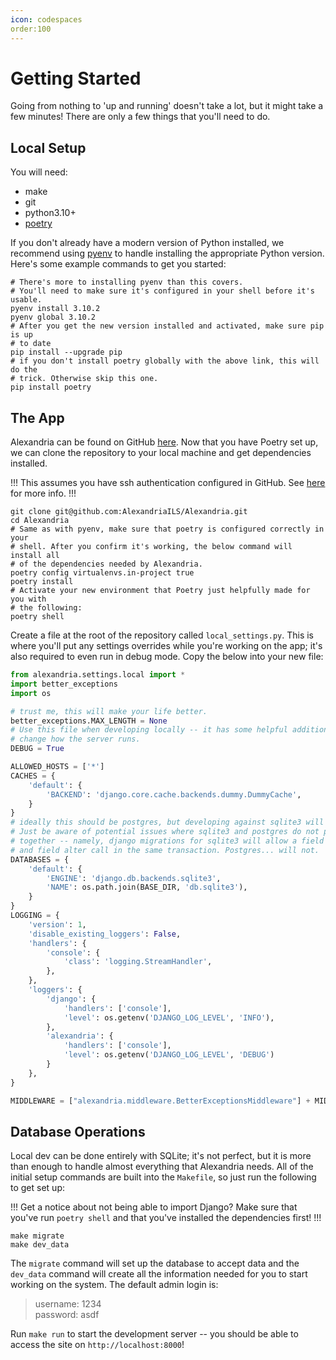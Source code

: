 ```yaml
---
icon: codespaces
order:100
---
```

# Getting Started

Going from nothing to 'up and running' doesn't take a lot, but it might take a few minutes! There are only a few things that you'll need to do.

## Local Setup

You will need:

* make
* git
* python3.10+
* [poetry](https://python-poetry.org/)

If you don't already have a modern version of Python installed, we recommend using [pyenv](https://github.com/pyenv/pyenv) to handle installing the appropriate Python version. Here's some example commands to get you started:

```shell
# There's more to installing pyenv than this covers.
# You'll need to make sure it's configured in your shell before it's usable.
pyenv install 3.10.2
pyenv global 3.10.2
# After you get the new version installed and activated, make sure pip is up
# to date
pip install --upgrade pip
# if you don't install poetry globally with the above link, this will do the
# trick. Otherwise skip this one.
pip install poetry
```

## The App

Alexandria can be found on GitHub [here](https://github.com/AlexandriaILS/Alexandria). Now that you have Poetry set up, we can clone the repository to your local machine and get dependencies installed.

!!!
This assumes you have ssh authentication configured in GitHub. See [here](https://docs.github.com/en/authentication/connecting-to-github-with-ssh) for more info.
!!!

```shell
git clone git@github.com:AlexandriaILS/Alexandria.git
cd Alexandria
# Same as with pyenv, make sure that poetry is configured correctly in your
# shell. After you confirm it's working, the below command will install all
# of the dependencies needed by Alexandria.
poetry config virtualenvs.in-project true
poetry install
# Activate your new environment that Poetry just helpfully made for you with
# the following:
poetry shell
```

Create a file at the root of the repository called `local_settings.py`. This is where you'll put any settings overrides while you're working on the app; it's also required to even run in debug mode. Copy the below into your new file:

```python
from alexandria.settings.local import *
import better_exceptions
import os

# trust me, this will make your life better.
better_exceptions.MAX_LENGTH = None
# Use this file when developing locally -- it has some helpful additions which
# change how the server runs.
DEBUG = True

ALLOWED_HOSTS = ['*']
CACHES = {
    'default': {
        'BACKEND': 'django.core.cache.backends.dummy.DummyCache',
    }
}
# ideally this should be postgres, but developing against sqlite3 will work.
# Just be aware of potential issues where sqlite3 and postgres do not play well
# together -- namely, django migrations for sqlite3 will allow a field creation
# and field alter call in the same transaction. Postgres... will not.
DATABASES = {
    'default': {
        'ENGINE': 'django.db.backends.sqlite3',
        'NAME': os.path.join(BASE_DIR, 'db.sqlite3'),
    }
}
LOGGING = {
    'version': 1,
    'disable_existing_loggers': False,
    'handlers': {
        'console': {
            'class': 'logging.StreamHandler',
        },
    },
    'loggers': {
        'django': {
            'handlers': ['console'],
            'level': os.getenv('DJANGO_LOG_LEVEL', 'INFO'),
        },
        'alexandria': {
            'handlers': ['console'],
            'level': os.getenv('DJANGO_LOG_LEVEL', 'DEBUG')
        }
    },
}

MIDDLEWARE = ["alexandria.middleware.BetterExceptionsMiddleware"] + MIDDLEWARE
```

## Database Operations

Local dev can be done entirely with SQLite; it's not perfect, but it is more than enough to handle almost everything that Alexandria needs. All of the initial setup commands are built into the `Makefile`, so just run the following to get set up:

!!!
Get a notice about not being able to import Django? Make sure that you've run `poetry shell` and that you've installed the dependencies first!
!!!

```shell
make migrate
make dev_data
```

The `migrate` command will set up the database to accept data and the `dev_data` command will create all the information needed for you to start working on the system. The default admin login is:

> username: 1234  
> password: asdf

Run `make run` to start the development server -- you should be able to access the site on `http://localhost:8000`!
